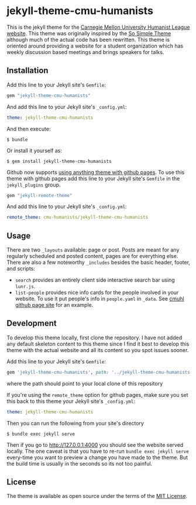 # jekyll-theme-cmu-humanists

This is the jekyll theme for the [Carnegie Mellon University Humanist League
website](http://cmuhl.org). This theme was originally inspired by the [So Simple
Theme](https://github.com/mmistakes/so-simple-theme) although much of the actual
code has been rewritten. This theme is oriented around providing a website for a
student organization which has weekly discussion based meetings and brings
speakers for talks.

## Installation

Add this line to your Jekyll site's `Gemfile`:

```ruby
gem "jekyll-theme-cmu-humanists"
```

And add this line to your Jekyll site's `_config.yml`:

```yaml
theme: jekyll-theme-cmu-humanists
```

And then execute:

    $ bundle

Or install it yourself as:

    $ gem install jekyll-theme-cmu-humanists
    
Github now supports [using anything theme with github
pages](https://blog.github.com/2017-11-29-use-any-theme-with-github-pages/). To
use this theme with github pages add this line to your Jekyll site's `Gemfile`
in the `jekyll_plugins` group.

```ruby
gem "jekyll-remote-theme"
```

And add this line to your Jekyll site's `_config.yml`:

```yaml
remote_theme: cmu-humanists/jekyll-theme-cmu-humanists
```


## Usage

There are two `_layouts` available: page or post. Posts are meant for any
regularly scheduled and posted content, pages are for everything else. There are
also a few noteworthy `_includes` besides the basic header, footer, and scripts:

- `search` provides an entirely client side interactive search bar using `lunr.js`.
- `list-people` provides nice info cards for the people involved in your
  website. To use it put people's info in `people.yaml` in `_data`. See [cmuhl
  github page site](https://github.com/cmu-humanists/cmu-humanists.github.io)
  for an example.

## Development

To develop this theme locally, first clone the repository. I have not added any
default skeleton content to this theme since I find it best to develop this
theme with the actual website and all its content so you spot issues sooner.

Add this line to your Jekyll site's `Gemfile`:

```ruby
gem 'jekyll-theme-cmu-humanists', path: '../jekyll-theme-cmu-humanists'
```

where the path should point to your local clone of this repository

If you're using the `remote_theme` option for github pages, make sure you set
this back to this theme your Jekyll site's `_config.yml`:

```yaml
theme: jekyll-theme-cmu-humanists
```

Then you can run the following from your site's directory

    $ bundle exec jekyll serve

Then if you go to http://127.0.0.1:4000 you should see the website served
locally. The one caveat is that you have to re-run `bundle exec jekyll serve`
every-time you want to preview a change you have made to the theme. But the
build time is usually in the seconds so its not too painful.


## License

The theme is available as open source under the terms of the [MIT
License](https://opensource.org/licenses/MIT).

